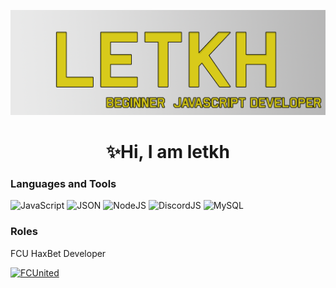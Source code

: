 ![Header](https://github.com/letkh/letkh/blob/main/assets/header.png)
<h1 align="center">✨Hi, I am letkh</h1>    

### Languages and Tools
![JavaScript](https://img.shields.io/badge/-JavaScript-000000?style=for-the-badge&logo=javascript)
![JSON](https://img.shields.io/badge/-json-000000?style=for-the-badge&logo=json)
![NodeJS](https://img.shields.io/badge/-Nodejs-000000?style=for-the-badge&logo=nodedotjs)
![DiscordJS](https://img.shields.io/badge/-discordjs-000000?style=for-the-badge&logo=discord)
![MySQL](https://img.shields.io/badge/-mysql-000000?style=for-the-badge&logo=mysql)

### Roles
FCU HaxBet Developer

[![FCUnited](https://dcbadge.vercel.app/api/server/tAZKeSQj2A
)](https://discord.gg/tAZKeSQj2A)
